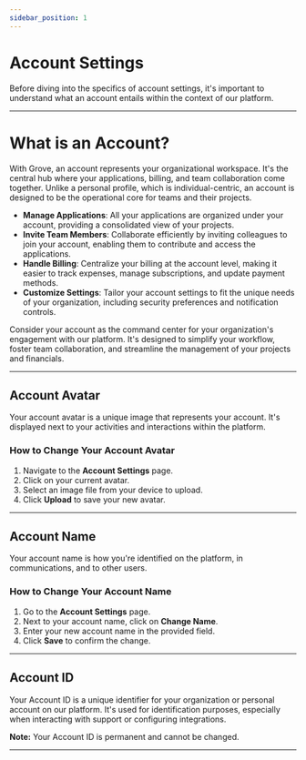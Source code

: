 ```yaml
---
sidebar_position: 1
---
```


# Account Settings

Before diving into the specifics of account settings, it's important to understand what an account entails within the context of our platform.

---

# What is an Account?

With Grove, an account represents your organizational workspace. It's the central hub where your applications, billing, and team collaboration come together. Unlike a personal profile, which is individual-centric, an account is designed to be the operational core for teams and their projects.

- **Manage Applications**: All your applications are organized under your account, providing a consolidated view of your projects.
- **Invite Team Members**: Collaborate efficiently by inviting colleagues to join your account, enabling them to contribute and access the applications.
- **Handle Billing**: Centralize your billing at the account level, making it easier to track expenses, manage subscriptions, and update payment methods.
- **Customize Settings**: Tailor your account settings to fit the unique needs of your organization, including security preferences and notification controls.

Consider your account as the command center for your organization's engagement with our platform. It's designed to simplify your workflow, foster team collaboration, and streamline the management of your projects and financials.

---

## Account Avatar

Your account avatar is a unique image that represents your account. It's displayed next to your activities and interactions within the platform.

### How to Change Your Account Avatar

1. Navigate to the **Account Settings** page.
2. Click on your current avatar.
3. Select an image file from your device to upload.
4. Click **Upload** to save your new avatar.

---

## Account Name

Your account name is how you're identified on the platform, in communications, and to other users.

### How to Change Your Account Name

1. Go to the **Account Settings** page.
2. Next to your account name, click on **Change Name**.
3. Enter your new account name in the provided field.
4. Click **Save** to confirm the change.

---

## Account ID

Your Account ID is a unique identifier for your organization or personal account on our platform. It's used for identification purposes, especially when interacting with support or configuring integrations.

**Note:** Your Account ID is permanent and cannot be changed.

---
